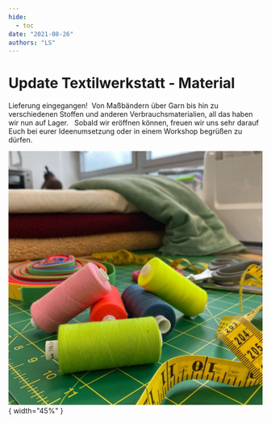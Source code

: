 ```yaml
---
hide:
  - toc
date: "2021-08-26"  
authors: "LS"
---
```


# Update Textilwerkstatt - Material

Lieferung eingegangen!
⁠
Von Maßbändern über Garn bis hin zu verschiedenen Stoffen und anderen Verbrauchsmaterialien, all das haben wir nun auf Lager. ⁠
⁠
Sobald wir eröffnen können, freuen wir uns sehr darauf Euch bei eurer Ideenumsetzung oder in einem Workshop begrüßen zu dürfen. ⁠

![ Bunte Garnrollen, einige Maßbänder, eine Schere, und verschiedener Stoff.](../medien/2021-08-26.jpg){ width="45%" } 
